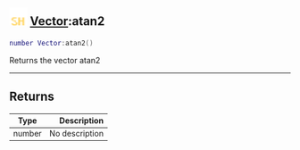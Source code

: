 ## <img src="../../.gitbook/assets/shared.png" width="32" height="32" /> [Vector](../vector/README.md):atan2

```lua
number Vector:atan2()
```

Returns the vector atan2

-----------------
## Returns

| Type   | Description |
| ------ | ----------: |
| number | No description |
